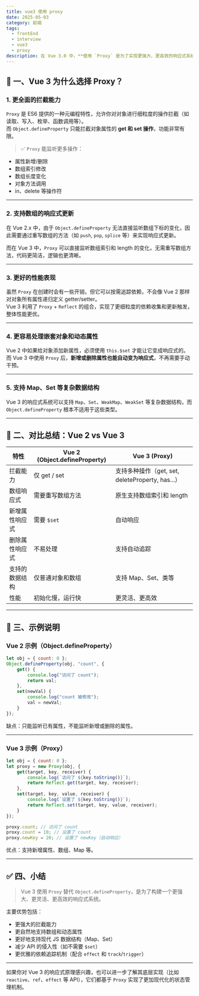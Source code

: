 ```yaml
---
title: vue3 使用 proxy
date: 2025-05-03
category: 前端
tags:
  - frontEnd
  - interview
  - vue3
  - proxy
description: 在 Vue 3.0 中，**使用 `Proxy` 是为了实现更强大、更高效的响应式系统（Reactivity System）**。相比 Vue 2.x 中使用的 `Object.defineProperty`，Vue 3 使用 `Proxy` 带来了许多关键性的改进。
---
```



## 🧠 一、Vue 3 为什么选择 Proxy？

### 1. 更全面的拦截能力

`Proxy` 是 ES6 提供的一种元编程特性，允许你对对象进行细粒度的操作拦截（如读取、写入、枚举、函数调用等）。  
而 `Object.defineProperty` 只能拦截对象属性的 **get 和 set 操作**，功能非常有限。

> ✅ `Proxy` 能监听更多操作：

- 属性新增/删除
- 数组索引修改
- 数组长度变化
- 对象方法调用
- in、delete 等操作符

---

### 2. 支持数组的响应式更新

在 Vue 2.x 中，由于 `Object.defineProperty` 无法直接监听数组下标的变化，因此需要通过重写数组的方法（如 `push`, `pop`, `splice` 等）来实现响应式更新。

而在 Vue 3 中，`Proxy` 可以直接监听数组索引和 length 的变化，无需重写数组方法，代码更简洁，逻辑也更清晰。

---

### 3. 更好的性能表现

虽然 `Proxy` 在创建时会有一些开销，但它可以按需追踪依赖，不会像 Vue 2 那样对对象所有属性递归定义 getter/setter。  
Vue 3 利用了 `Proxy` + `Reflect` 的组合，实现了更细粒度的依赖收集和更新触发，整体性能更优。

---

### 4. 更容易处理嵌套对象和动态属性

Vue 2 中如果给对象添加新属性，必须使用 `this.$set` 才能让它变成响应式的。  
而 Vue 3 中使用 `Proxy` 后，**新增或删除属性也能自动变为响应式**，不再需要手动干预。

---

### 5. 支持 Map、Set 等复杂数据结构

Vue 3 的响应式系统可以支持 `Map`、`Set`、`WeakMap`、`WeakSet` 等复杂数据结构，而 `Object.defineProperty` 根本不适用于这些类型。

---

## 🔁 二、对比总结：Vue 2 vs Vue 3

| 特性           | Vue 2 (Object.defineProperty) | Vue 3 (Proxy)                                    |
| -------------- | ----------------------------- | ------------------------------------------------ |
| 拦截能力       | 仅 get / set                  | 支持多种操作（get, set, deleteProperty, has...） |
| 数组响应式     | 需要重写数组方法              | 原生支持数组索引和 length                        |
| 新增属性响应式 | 需要 `$set`                   | 自动响应                                         |
| 删除属性响应式 | 不易处理                      | 支持自动追踪                                     |
| 支持的数据结构 | 仅普通对象和数组              | 支持 Map、Set、类等                              |
| 性能           | 初始化慢，运行快              | 更灵活、更高效                                   |

---

## 📌 三、示例说明

### Vue 2 示例（Object.defineProperty）

```js
let obj = { count: 0 };
Object.defineProperty(obj, "count", {
	get() {
		console.log("访问了 count");
		return val;
	},
	set(newVal) {
		console.log("count 被修改");
		val = newVal;
	}
});
```

缺点：只能监听已有属性，不能监听新增或删除的属性。

---

### Vue 3 示例（Proxy）

```js
let obj = { count: 0 };
let proxy = new Proxy(obj, {
	get(target, key, receiver) {
		console.log(`访问了 ${key.toString()}`);
		return Reflect.get(target, key, receiver);
	},
	set(target, key, value, receiver) {
		console.log(`设置了 ${key.toString()}`);
		return Reflect.set(target, key, value, receiver);
	}
});

proxy.count; // 访问了 count
proxy.count = 10; // 设置了 count
proxy.newKey = 20; // 设置了 newKey（自动响应）
```

优点：支持新增属性、数组、Map 等。

---

## ✅ 四、小结

> Vue 3 使用 `Proxy` 替代 `Object.defineProperty`，是为了构建一个更强大、更灵活、更高效的响应式系统。

主要优势包括：

- 更强大的拦截能力
- 更自然地支持数组和动态属性
- 更好地支持现代 JS 数据结构（Map、Set）
- 减少 API 的侵入性（如不需要 `$set`）
- 更优雅的依赖追踪机制（配合 `effect` 和 `track`/`trigger`）

---

如果你对 Vue 3 的响应式原理感兴趣，也可以进一步了解其底层实现（比如 `reactive`、`ref`、`effect` 等 API），它们都基于 `Proxy` 实现了更加现代化的状态管理机制。
